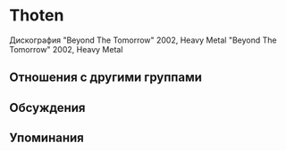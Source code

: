 # Thoten

Дискография
"Beyond The Tomorrow" 2002, Heavy Metal
"Beyond The Tomorrow" 2002, Heavy Metal

## Отношения с другими группами


## Обсуждения


## Упоминания

